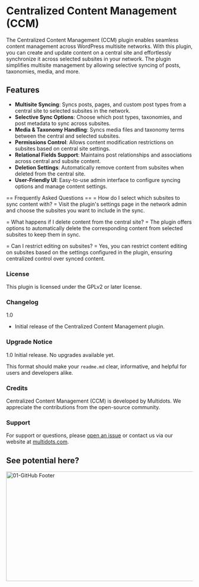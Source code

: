 # Centralized Content Management (CCM)

The Centralized Content Management (CCM) plugin enables seamless content management across WordPress multisite networks. With this plugin, you can create and update content on a central site and effortlessly synchronize it across selected subsites in your network. The plugin simplifies multisite management by allowing selective syncing of posts, taxonomies, media, and more.

## Features
* **Multisite Syncing**: Syncs posts, pages, and custom post types from a central site to selected subsites in the network.
* **Selective Sync Options**: Choose which post types, taxonomies, and post metadata to sync across subsites.
* **Media & Taxonomy Handling**: Syncs media files and taxonomy terms between the central and selected subsites.
* **Permissions Control**: Allows content modification restrictions on subsites based on central site settings.
* **Relational Fields Support**: Maintains post relationships and associations across central and subsite content.
* **Deletion Settings**: Automatically remove content from subsites when deleted from the central site.
* **User-Friendly UI**: Easy-to-use admin interface to configure syncing options and manage content settings.

== Frequently Asked Questions ==
= How do I select which subsites to sync content with? =
Visit the plugin's settings page in the network admin and choose the subsites you want to include in the sync.

= What happens if I delete content from the central site? =
The plugin offers options to automatically delete the corresponding content from selected subsites to keep them in sync.

= Can I restrict editing on subsites? =
Yes, you can restrict content editing on subsites based on the settings configured in the plugin, ensuring centralized control over synced content.


### License
This plugin is licensed under the GPLv2 or later license.


### Changelog
1.0 
* Initial release of the Centralized Content Management plugin.


### Upgrade Notice
1.0
Initial release. No upgrades available yet.

This format should make your `readme.md` clear, informative, and helpful for users and developers alike.

### Credits
Centralized Content Management (CCM) is developed by Multidots. We appreciate the contributions from the open-source community.


### Support
For support or questions, please [open an issue](https://github.com/multidots/centralized-content-management/issues) or contact us via our website at [multidots.com](http://multidots.com/).


## See potential here?
<a href="https://www.multidots.com/contact-us/" rel="nofollow"><img width="1692" height="296" alt="01-GitHub Footer" src="https://github.com/user-attachments/assets/6b9d63e7-3990-472d-acb9-5e4e51b446fc" /></a>
